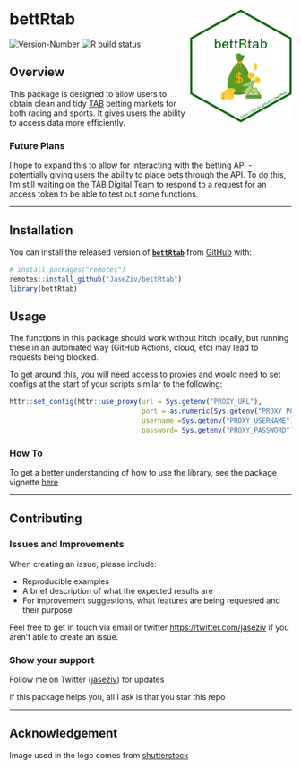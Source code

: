 
<!-- README.md is generated from README.Rmd. Please edit that file -->

# bettRtab <img src="man/figures/logo.png" align="right" width="181" height="201"/>

<!-- badges: start -->

[![Version-Number](https://img.shields.io/github/r-package/v/JaseZiv/bettRtab?label=bettRtab%20(Dev))](https://github.com/JaseZiv/bettRtab/)
[![R build
status](https://github.com/JaseZiv/bettRtab/workflows/R-CMD-check/badge.svg)](https://github.com/JaseZiv/bettRtab/actions)
<!-- badges: end -->

## Overview

This package is designed to allow users to obtain clean and tidy
[TAB](https://www.tab.com.au/) betting markets for both racing and
sports. It gives users the ability to access data more efficiently.

### Future Plans

I hope to expand this to allow for interacting with the betting API -
potentially giving users the ability to place bets through the API. To
do this, I’m still waiting on the TAB Digital Team to respond to a
request for an access token to be able to test out some functions.

------------------------------------------------------------------------

## Installation

You can install the released version of
[**`bettRtab`**](https://github.com/JaseZiv/bettRtab/) from
[GitHub](https://github.com/JaseZiv/bettRtab) with:

``` r
# install.packages("remotes")
remotes::install_github("JaseZiv/bettRtab")
library(bettRtab)
```

## Usage

The functions in this package should work without hitch locally, but
running these in an automated way (GitHub Actions, cloud, etc) may lead
to requests being blocked.

To get around this, you will need access to proxies and would need to
set configs at the start of your scripts similar to the following:

``` r
httr::set_config(httr::use_proxy(url = Sys.getenv("PROXY_URL"),
                                 port = as.numeric(Sys.getenv("PROXY_PORT")),
                                 username =Sys.getenv("PROXY_USERNAME"),
                                 password= Sys.getenv("PROXY_PASSWORD")))
```

### How To

To get a better understanding of how to use the library, see the package
vignette
[here](https://jaseziv.github.io/bettRtab/articles/using-bettRtab.html)

------------------------------------------------------------------------

## Contributing

### Issues and Improvements

When creating an issue, please include:

-   Reproducible examples
-   A brief description of what the expected results are
-   For improvement suggestions, what features are being requested and
    their purpose

Feel free to get in touch via email or twitter
<https://twitter.com/jaseziv> if you aren’t able to create an issue.

### Show your support

Follow me on Twitter ([jaseziv](https://twitter.com/jaseziv)) for
updates

If this package helps you, all I ask is that you star this repo

------------------------------------------------------------------------

## Acknowledgement

Image used in the logo comes from
[shutterstock](https://www.shutterstock.com/search/betting-paper)
